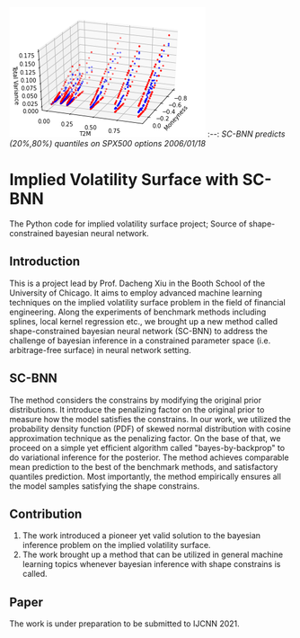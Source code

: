![](/pic/ivs.png)
:--:
*SC-BNN predicts (20%,80%) quantiles on SPX500 options 2006/01/18*

# Implied Volatility Surface with SC-BNN

The Python code for implied volatility surface project; Source of shape-constrained bayesian neural network.

## Introduction
This is a project lead by Prof. Dacheng Xiu in the Booth School of the University of Chicago. It aims to employ advanced machine learning techniques on the implied volatility surface problem in the field of financial engineering. Along the experiments of benchmark methods including splines, local kernel regression etc., we brought up a new method called shape-constrained bayesian neural network (SC-BNN) to address the challenge of bayesian inference in a constrained parameter space (i.e. arbitrage-free surface) in neural network setting. 

## SC-BNN
The method considers the constrains by modifying the original prior distributions. It introduce the penalizing factor on the original prior to measure how the model satisfies the constrains. In our work, we utilized the probability density function (PDF) of skewed normal distribution with cosine approximation technique as the penalizing factor. On the base of that, we proceed on a simple yet efficient algorithm called "bayes-by-backprop" to do variational inference for the posterior. The method achieves comparable mean prediction to the best of the benchmark methods, and satisfactory quantiles prediction. Most importantly, the method empirically ensures all the model samples satisfying the shape constrains.

## Contribution
1) The work introduced a pioneer yet valid solution to the bayesian inference problem on the implied volatility surface.
2) The work brought up a method that can be utilized in general machine learning topics whenever bayesian inference with shape constrains is called.

## Paper
The work is under preparation to be submitted to IJCNN 2021.

